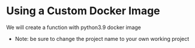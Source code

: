 # Using a Custom Docker Image
We will create a function with python3.9 docker image

* Note: be sure to change the project name to your own working project

 